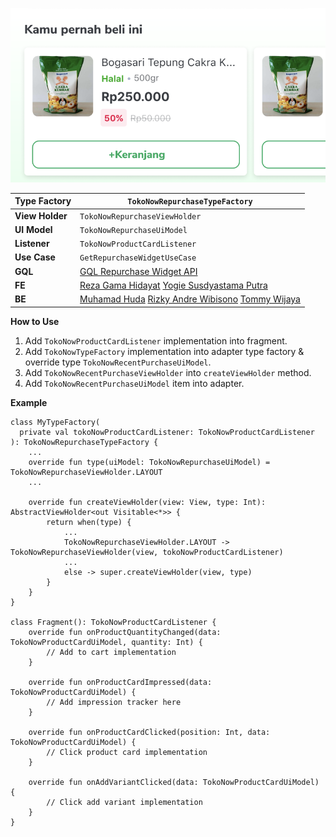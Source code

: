![image](../../res/tokopedia_now_repurchase_widget.png)

<!--left header table-->
| **Type Factory** | `TokoNowRepurchaseTypeFactory` |
| --- | --- |
| **View Holder** | `TokoNowRepurchaseViewHolder` |
| **UI Model** | `TokoNowRepurchaseUiModel` |
| **Listener** | `TokoNowProductCardListener` |
| **Use Case** | `GetRepurchaseWidgetUseCase` |
| **GQL** | [GQL Repurchase Widget API](/wiki/spaces/TokoNow/pages/1603799887/GQL+Repurchase+Widget+API)  |
| **FE** | [Reza Gama Hidayat](https://tokopedia.atlassian.net/wiki/people/5def15952702bc0ec7e775c5?ref=confluence) [Yogie Susdyastama Putra](https://tokopedia.atlassian.net/wiki/people/5c6bf2e6f1a05835f933bf30?ref=confluence)  |
| **BE** | [Muhamad Huda](https://tokopedia.atlassian.net/wiki/people/5c131b12128c7106f576c8a4?ref=confluence) [Rizky Andre Wibisono](https://tokopedia.atlassian.net/wiki/people/612c2a4f0f8ff40068adae28?ref=confluence) [Tommy Wijaya](https://tokopedia.atlassian.net/wiki/people/611c9137aee32f006f98f389?ref=confluence)  |

**How to Use**

1. Add `TokoNowProductCardListener` implementation into fragment.
2. Add `TokoNowTypeFactory` implementation into adapter type factory & override type `TokoNowRecentPurchaseUiModel`.
3. Add `TokoNowRecentPurchaseViewHolder` into `createViewHolder` method.
4. Add `TokoNowRecentPurchaseUiModel` item into adapter.

**Example**



```
class MyTypeFactory(
  private val tokoNowProductCardListener: TokoNowProductCardListener
): TokoNowRepurchaseTypeFactory {
    ...
    override fun type(uiModel: TokoNowRepurchaseUiModel) = TokoNowRepurchaseViewHolder.LAYOUT
    ...
    
    override fun createViewHolder(view: View, type: Int): AbstractViewHolder<out Visitable<*>> {
        return when(type) {
            ...
            TokoNowRepurchaseViewHolder.LAYOUT -> TokoNowRepurchaseViewHolder(view, tokoNowProductCardListener)
            ...
            else -> super.createViewHolder(view, type)
        }
    }
}

class Fragment(): TokoNowProductCardListener {
    override fun onProductQuantityChanged(data: TokoNowProductCardUiModel, quantity: Int) {
        // Add to cart implementation
    }
    
    override fun onProductCardImpressed(data: TokoNowProductCardUiModel) {
        // Add impression tracker here
    }

    override fun onProductCardClicked(position: Int, data: TokoNowProductCardUiModel) {
        // Click product card implementation
    }

    override fun onAddVariantClicked(data: TokoNowProductCardUiModel) {
        // Click add variant implementation
    }
}
```


